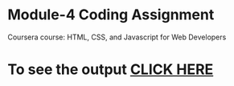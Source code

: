 

# Module-4 Coding Assignment

Coursera course: HTML, CSS, and Javascript for Web Developers

# To see the output [CLICK HERE](https://pratikksahu.github.io/html_coursera/Assignments/module-4/index.html)

